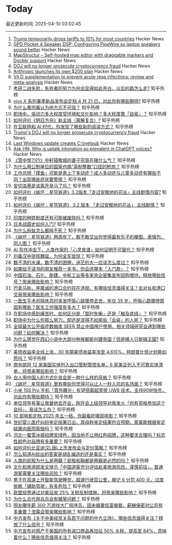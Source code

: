 # Today

最近更新时间: 2025-04-10 03:02:45

--- 
1. [Trump temporarily drops tariffs to 10% for most countries](https://www.cnbc.com/2025/04/09/trump-announces-90-day-tariff-pause-for-at-least-some-countries.html) Hacker News
2. [GPD Pocket 4 Speaker DSP: Configuring PipeWire so laptop speakers sound better](https://kittenlabs.de/blog/2025/04/06/gpd-pocket-4-speaker-dsp/) Hacker News
3. [MapStructur – Self-hosted map editor with draggable markers and Docker support](https://itfourall.com/mapstruct.php) Hacker News
4. [DOJ will no longer prosecute cryptocurrency fraud](https://www.theverge.com/policy/645399/trump-doj-cryptocurrency-fraud-prosecutions-memo) Hacker News
5. [Anthropic launches its own $200 plan](https://www.anthropic.com/news/max-plan) Hacker News
6. [Vit D supplementation to prevent acute resp infections: review and meta-analysis](https://www.thelancet.com/journals/landia/article/PIIS2213-8587(24)00348-6/fulltext) Hacker News
7. [考研二战失败，失败者的努力为何会显得如此苍白，以后的路怎么走?](https://www.zhihu.com/question/1891261432521290288) 知乎热榜
8. [vivo X 系列春季新品发布会定档 4 月 21 日，对此你有哪些期待?](https://www.zhihu.com/question/1892518566412136589) 知乎热榜
9. [为什么黄宗羲认为地方志不可信？](https://www.zhihu.com/question/597654282) 知乎热榜
10. [职场中，驱动力多大程度受环境和文化影响？多大程度靠「自驱」？](https://www.zhihu.com/question/1890428806956803192) 知乎热榜
11. [如何评价《明日方舟》新主线（离解复合）?](https://www.zhihu.com/question/1891093822651478267) 知乎热榜
12. [在互联网和 AI 时代，你发现了哪些新的阅读方式？](https://www.zhihu.com/question/1891671908996605615) 知乎热榜
13. [Trump's DOJ will no longer prosecute cryptocurrency fraud](https://www.theverge.com/policy/645399/trump-doj-cryptocurrency-fraud-prosecutions-memo) Hacker News
14. [Last Windows update creates C:\inetpub](https://infosec.exchange/@wdormann/114308857330723919) Hacker News
15. [Ask HN: Why is uptalk intonation so prevalent in ChatGPT voices?](https://news.ycombinator.com/item?id=43634517) Hacker News
16. [《雪中悍刀行》中轩辕敬城的妻子究竟在赌什么气？](https://www.zhihu.com/question/495186483) 知乎热榜
17. [为什么用公制单位的国家也搞“英制整数”口径的枪炮？](https://www.zhihu.com/question/15571267584) 知乎热榜
18. [工作总想「摸鱼」可能是患上了多动症？成人多动症与儿童多动症有哪些不同？出现哪些症状要警惕？](https://www.zhihu.com/question/1892651099070096029) 知乎热榜
19. [安切洛蒂是该离开皇马了吗？](https://www.zhihu.com/question/1893171763984199701) 知乎热榜
20. [如何评价《崩坏：星穹铁道》3.2版本「走过安眠地的花丛」主线剧情内容?](https://www.zhihu.com/question/1893264881429500539) 知乎热榜
21. [如何评价《崩坏：星穹铁道》 3.2 版本 「走过安眠地的花丛」 主线剧情？](https://www.zhihu.com/question/1892668180519966301) 知乎热榜
22. [印度的种姓制度还有可能被废除吗？](https://www.zhihu.com/question/9661972875) 知乎热榜
23. [日本战国史如何入门?](https://www.zhihu.com/question/523284404) 知乎热榜
24. [为什么蚂蚁怎么都摔不死？](https://www.zhihu.com/question/48312633) 知乎热榜
25. [《崩坏：星穹铁道》两周年了，敢不敢交出你觉得最有乐子的梗图、表情包、同人图？](https://www.zhihu.com/question/1892538035310159803) 知乎热榜
26. [AI 写作冲击下，人类作家的「心灵食谱」如何证明不可替代？](https://www.zhihu.com/question/1891250488541955468) 知乎热榜
27. [刘备汉中提拔魏延，为何全军皆惊？](https://www.zhihu.com/question/1890301821785978653) 知乎热榜
28. [数不清的水课，数不清的困倦，迷茫的大一应该怎么度过？](https://www.zhihu.com/question/1890405823521473590) 知乎热榜
29. [如果给不读书的朋友推荐一本书，你会选哪本「入门款」？](https://www.zhihu.com/question/1892357210174091618) 知乎热榜
30. [中国石油、石化、能建、中航工业等多家央企密集宣布回购增持，释放哪些信号？带来哪些影响？](https://www.zhihu.com/question/1892928064830284108) 知乎热榜
31. [巴拿马称，李嘉诚的港口合约存在违规，有哪些信息值得关注？会对长和港口交易带来哪些影响？](https://www.zhihu.com/question/1893236226456248821) 知乎热榜
32. [一医生手术间隔休息时突发呼吸心跳骤停去世，年仅 35 岁，呼吸心跳骤停原因有哪些？医生工作强度有多大？](https://www.zhihu.com/question/1892996590421106954) 知乎热榜
33. [在职场中感到痛苦时，如何区分是「暂时失衡」还是「触及底线」？](https://www.zhihu.com/question/1892587429426325295) 知乎热榜
34. [职场中为什么你那么努力，却还是混得不如那些「会装」的人呢？](https://www.zhihu.com/question/9805996920) 知乎热榜
35. [全球最大公开癌症数据库 SEER 禁止中国用户使用，相关领域研究会遇到哪些问题？如何解决？](https://www.zhihu.com/question/1892902184703713486) 知乎热榜
36. [为什么感觉在西幻小说中大部分种族都能创建帝国？但是矮人只能搞王国?](https://www.zhihu.com/question/1891275962206901722) 知乎热榜
37. [美债收益率全线上涨，30 年期美债收益率涨至 4.615%，特朗普化债计划能如愿吗？](https://www.zhihu.com/question/1892912854786602202) 知乎热榜
38. [商务部将 12 家美国实体列入出口管制管控名单，6 家美企列入不可靠实体清单，将带来哪些影响？](https://www.zhihu.com/question/1893379214817857630) 知乎热榜
39. [白人用中国人的方式化妆会是一种什么样的风格？](https://www.zhihu.com/question/641480626) 知乎热榜
40. [《崩坏：星穹铁道》里有哪些你觉得可以让人一秒入坑的名场面？](https://www.zhihu.com/question/1892538034781663828) 知乎热榜
41. [小米 15S Pro 手机「意外曝光」有望搭载超宽带 UWB 技术、支持90W快充，对此你有哪些期待？](https://www.zhihu.com/question/1892534775111181469) 知乎热榜
42. [单位领导有事让我替他去开会，刚开会上级领导对我发火「你有资格参加这个会吗」，我该怎么办？](https://www.zhihu.com/question/1891802435388957452) 知乎热榜
43. [10 部电影定档 2025 年五一档，你最看好哪部电影？](https://www.zhihu.com/question/1893267085657859263) 知乎热榜
44. [世纪婴儿医疗纠纷鉴定结果已出，其母称鉴定结果符合预期，家属能根据鉴定结果向医院索赔吗？](https://www.zhihu.com/question/1893270991469246164) 知乎热榜
45. [河北一蜜雪冰城招牌变绿色，因当地不让用红色招牌，这种要求合理吗？标志性颜色对品牌有多重要？](https://www.zhihu.com/question/1893020431730042437) 知乎热榜
46. [如何评价比亚迪汉L唐L上市发布会与定价策略？](https://www.zhihu.com/question/1893398572197708187) 知乎热榜
47. [怎么知道Ai给出的答案是胡乱编造的还是事实？](https://www.zhihu.com/question/644562485) 知乎热榜
48. [人类的屁股为什么是两瓣？屁股和胸都是两瓣是必然的吗？](https://www.zhihu.com/question/8877872203) 知乎热榜
49. [文化和旅游部发文提示「中国游客充分评估赴美旅游风险，谨慎前往」，普通游客需要关注哪些风险？](https://www.zhihu.com/question/1893423301625357503) 知乎热榜
50. [男子在高速上开智能驾驶睡觉，超速行驶百公里，被记 6 分罚 400 元，过度依赖「辅助驾驶」有多危险？](https://www.zhihu.com/question/1893333101096171226) 知乎热榜
51. [欧盟投票通过对美征收 25% 关税反制措施，将带来哪些影响？](https://www.zhihu.com/question/1893411206561247598) 知乎热榜
52. [为什么古代用兵总会有粮草问题？](https://www.zhihu.com/question/424015559) 知乎热榜
53. [网友曝年薪 300 万游戏大厂程序员，因未婚妻炫富被裁，薪酬保密对公司有多重要？泄露会带来哪些影响？](https://www.zhihu.com/question/1893366717599675989) 知乎热榜
54. [中方发布《关于中美经贸关系若干问题的中方立场》，哪些信息值得关注？释放了什么信号？](https://www.zhihu.com/question/1893317433491690728) 知乎热榜
55. [中方宣布对原产于美国的所有进口商品再加征 50% 关税，提高至 84%，意味着什么？哪些信息值得关注？](https://www.zhihu.com/question/1893377741723775811) 知乎热榜
